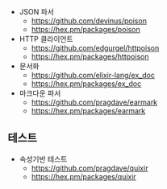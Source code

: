 - JSON 파서
  - https://github.com/devinus/poison
  - https://hex.pm/packages/poison
- HTTP 클라이언트
  - https://github.com/edgurgel/httpoison
  - https://hex.pm/packages/httpoison
- 문서화
  - https://github.com/elixir-lang/ex_doc
  - https://hex.pm/packages/ex_doc
- 마크다운 파서
  - https://github.com/pragdave/earmark
  - https://hex.pm/packages/earmark

## 테스트

- 속성기반 테스트
  - https://github.com/pragdave/quixir
  - https://hex.pm/packages/quixir
